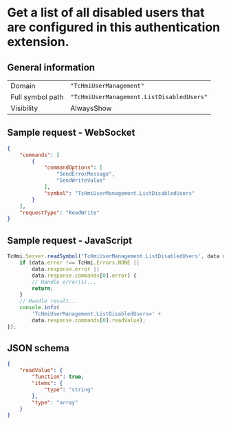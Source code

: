 # Get a list of all disabled users that are configured in this authentication extension.

## General information

|  |  |
| - | - |
| Domain | `"TcHmiUserManagement"` |
| Full symbol path | `"TcHmiUserManagement.ListDisabledUsers"` |
| Visibility | AlwaysShow |

## Sample request - WebSocket

```json
{
    "commands": [
        {
            "commandOptions": [
                "SendErrorMessage",
                "SendWriteValue"
            ],
            "symbol": "TcHmiUserManagement.ListDisabledUsers"
        }
    ],
    "requestType": "ReadWrite"
}
```

## Sample request - JavaScript

```javascript
TcHmi.Server.readSymbol('TcHmiUserManagement.ListDisabledUsers', data => {
    if (data.error !== TcHmi.Errors.NONE ||
        data.response.error ||
        data.response.commands[0].error) {
        // Handle error(s)...
        return;
    }
    // Handle result...
    console.info(
        'TcHmiUserManagement.ListDisabledUsers=' +
        data.response.commands[0].readValue);
});
```

## JSON schema

```json
{
    "readValue": {
        "function": true,
        "items": {
            "type": "string"
        },
        "type": "array"
    }
}
```
